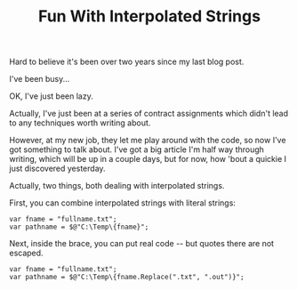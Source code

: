 ﻿---
layout: post
title: Fun With Interpolated Strings
tags: code programming csharp
---

Hard to believe it's been over two years since my last blog post.   

I've been busy...

OK, I've just been lazy.

Actually, I've just been at a series of contract assignments which didn't lead to any techniques worth writing about.

However, at my new job, they let me play around with the code, so now I've got something to talk about.  I've got a big article I'm half way through writing, which will be up in a couple days, but for now, how 'bout a quickie I just discovered yesterday.

Actually, two things, both dealing with interpolated strings.

First, you can combine interpolated strings with literal strings:

    var fname = "fullname.txt";
    var pathname = $@"C:\Temp\{fname}";
    
Next, inside the brace, you can put real code -- but quotes there are not escaped.

    var fname = "fullname.txt";
    var pathname = $@"C:\Temp\{fname.Replace(".txt", ".out")}";
    
